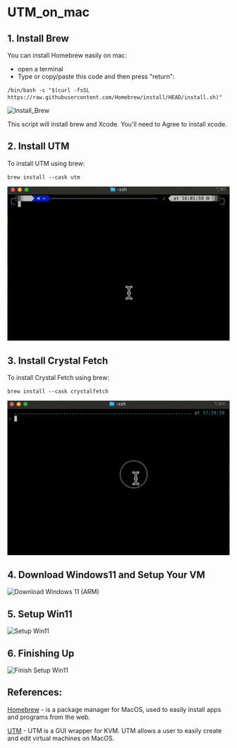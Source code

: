 # UTM_on_mac

## 1. Install Brew 
You can install Homebrew easily on mac:
* open a terminal
* Type or copy/paste this code and then press "return": 
```Shell
/bin/bash -c "$(curl -fsSL https://raw.githubusercontent.com/Homebrew/install/HEAD/install.sh)"
```


![Install_Brew](./videos/install_brew.gif) 

This script will install brew and Xcode. You'll need to Agree to install xcode.

## 2. Install UTM

To install UTM using brew:
```Shell
brew install --cask utm
```

![Install_UTM](./videos/install_utm.gif)

## 3. Install Crystal Fetch

To install Crystal Fetch using brew:
```Shell
brew install --cask crystalfetch
```

![Install_Crystal_Fetch](./videos/install_crystalfetch.gif)

## 4. Download Windows11 and Setup Your VM

![Download Windows 11 (ARM)](./videos/get_win11_vm_setup.gif)

## 5. Setup Win11

![Setup Win11](./videos/installing_win11.gif)

## 6. Finishing Up
![Finish Setup Win11](./videos/finishing_up.gif)

## References:

[Homebrew](https://brew.sh/) - is a package manager for MacOS, used to easily install apps and programs from the web.


[UTM](https://mac.getutm.app/) - UTM is a GUI wrapper for KVM. UTM allows a user to easily create and edit virtual machines on MacOS.

